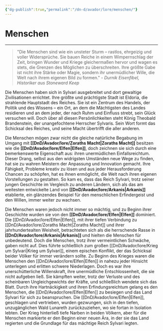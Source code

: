 ```yaml
---
{"dg-publish":true,"permalink":"/dn-d/avador/lore/menschen/"}
---
```


# Menschen
___
>"Die Menschen sind wie ein unsteter Sturm – rastlos, ehrgeizig und voller Widersprüche. Sie bauen Reiche in einem Wimpernschlag der Zeit, bringen Wunder und Kriege gleichermaßen hervor und wagen es stets, die Grenzen des Möglichen zu überschreiten. Ihre größte Gabe ist nicht ihre Stärke oder Magie, sondern ihr unermüdlicher Wille, die Welt nach ihrem eigenen Bild zu formen." - *Durnik Eisenfibel, Historiker aus Stoneward Keep*

Die Menschen haben sich in Sylvari ausgebreitet und dort gewaltige Zivilisationen errichtet. Ihre größte und prächtigste Stadt ist Eldoria, die strahlende Hauptstadt des Reiches. Sie ist ein Zentrum des Handels, der Politik und des Wissens – ein Ort, an dem die Mächtigsten des Landes residieren und an dem jeder, der nach Ruhm und Einfluss strebt, sein Glück versuchen will. Doch über all diesen Persönlichkeiten steht König Theobald Brandenstein, der unangefochtene Herrscher Sylvaris. Sein Wort formt das Schicksal des Reiches, und seine Macht übertrifft die aller anderen.

Die Menschen mögen zwar nicht die gleiche natürliche Begabung im Umgang mit **[[DnD/Avador/lore/Zoraths Macht\|Zoraths Macht]]** besitzen wie die **[[DnD/Avador/lore/Elfen\|Elfen]]**, doch zeichnen sie sich durch eine bemerkenswerte Eigenschaft aus: ihren unermüdlichen Einfallsreichtum. Dieser Drang, selbst aus den widrigsten Umständen neue Wege zu finden, hat sie zu wahren Meistern der Anpassung und Innovation gemacht. Ihre Fähigkeit, Probleme kreativ zu lösen und aus jeder Herausforderung Chancen zu schöpfen, hat es ihnen ermöglicht, die Welt nach ihren eigenen Vorstellungen zu gestalten. So kam es, dass das Reich Sylvari, trotz seiner jungen Geschichte im Vergleich zu anderen Ländern, sich als das am weitesten entwickelte Land von **[[DnD/Avador/lore/Arkanis\|Arkanis]]** etablierte, ein glänzendes Beispiel für den menschlichen Erfindergeist und den Willen, immer weiter zu wachsen.

Die Menschen waren jedoch nicht immer so mächtig, und zu Beginn ihrer Geschichte wurden sie von den **[[DnD/Avador/lore/Elfen\|Elfen]]** dominiert. Die [[DnD/Avador/lore/Elfen\|Elfen]], mit ihrer tiefen Verbindung zu [[DnD/Avador/lore/Zoraths Macht\|Zoraths Macht]] und ihrer jahrhundertealten Weisheit, betrachteten sich als die herrschende Rasse in **[[DnD/Avador/lore/Arkanis\|Arkanis]]** und hielten die Menschen für unbedeutend. Doch die Menschen, trotz ihrer vermeintlichen Schwäche, gaben nicht auf. Dies führte schließlich zum großen [[DnD/Avador/lore/Krieg um Sylvari\|Krieg um Sylvari]], einem epischen Konflikt, der das Schicksal beider Völker für immer verändern sollte. Zu Beginn des Krieges waren die Menschen den [[DnD/Avador/lore/Elfen\|Elfen]] in nahezu jeder Hinsicht unterlegen und erlitten schwere Niederlagen. Doch es war ihre unerschütterliche Willenskraft, ihre unermüdliche Entschlossenheit, die sie nicht aufgeben ließ. Sie kämpften weiter, trotz der Verluste und des scheinbaren Ungleichgewichts der Kräfte, und schließlich wendete sich das Blatt. Durch ihre Hartnäckigkeit und ihren Erfindungsreichtum gelang es den Menschen, die [[DnD/Avador/lore/Elfen\|Elfen]] zu besiegen und das Land Sylvari für sich zu beanspruchen. Die [[DnD/Avador/lore/Elfen\|Elfen]], geschlagen und vertrieben, wurden gezwungen, sich in den tiefen, unzugänglichen Wald Lunareth zurückzuziehen, wo sie fortan in Isolation lebten. Der Krieg hinterließ tiefe Narben in beiden Völkern, aber für die Menschen markierte er den Beginn einer neuen Ära, in der sie das Land regierten und die Grundlage für das mächtige Reich Sylvari legten.